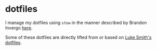 # dotfiles

I manage my dotfiles using `stow` in the manner described by Brandon Invergo [here](http://brandon.invergo.net/news/2012-05-26-using-gnu-stow-to-manage-your-dotfiles.html).

Some of these dotfiles are directly lifted from or based on [Luke Smith's dotfiles](https://github.com/lukesmithxyz/voidrice).
